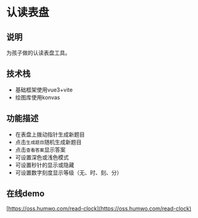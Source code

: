 # 认读表盘
## 说明
为孩子做的认读表盘工具。

## 技术栈
- 基础框架使用vue3+vite
- 绘图库使用konvas  

## 功能描述
- 在表盘上拨动指针生成新题目
- 点击`生成题目`随机生成新题目
- 点击`查看答案`显示答案
- 可设置深色或浅色模式
- 可设置秒针的显示或隐藏
- 可设置数字刻度显示等级（无、时、刻、分）

## 在线demo
[https://oss.humwo.com/read-clock](https://oss.humwo.com/read-clock)
